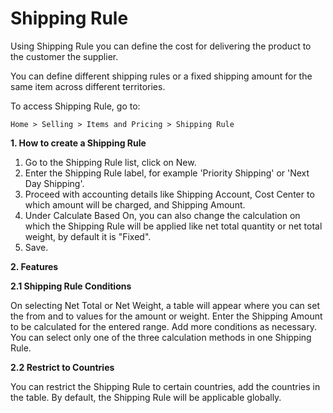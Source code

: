 # Shipping Rule 

Using Shipping Rule you can define the cost for delivering the product to the customer the supplier.

You can define different shipping rules or a fixed shipping amount for the same item across different territories.

To access Shipping Rule, go to: 

`Home > Selling > Items and Pricing > Shipping Rule`

**1. How to create a Shipping Rule**

1. Go to the Shipping Rule list, click on New.
2. Enter the Shipping Rule label, for example 'Priority Shipping' or 'Next Day Shipping'.
3. Proceed with accounting details like Shipping Account, Cost Center to which amount will be charged, and Shipping Amount.
4. Under Calculate Based On, you can also change the calculation on which the Shipping Rule will be applied like net total quantity or net total weight, by default it is "Fixed".
5. Save.

**2. Features**

**2.1 Shipping Rule Conditions**

On selecting Net Total or Net Weight, a table will appear where you can set the from and to values for the amount or weight. Enter the Shipping Amount to be calculated for the entered range. Add more conditions as necessary. You can select only one of the three calculation methods in one Shipping Rule.

**2.2 Restrict to Countries** 

You can restrict the Shipping Rule to certain countries, add the countries in the table. By default, the Shipping Rule will be applicable globally.
